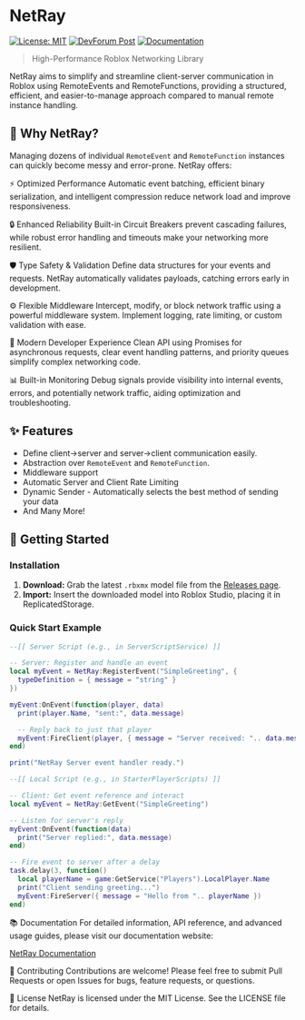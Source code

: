 # NetRay

[![License: MIT](https://img.shields.io/badge/License-MIT-yellow.svg)](https://opensource.org/licenses/MIT) 
[![DevForum Post](https://img.shields.io/badge/DevForum-Post-blue)](https://devforum.roblox.com/t/netray-high-performance-roblox-networking-library/3592849)
[![Documentation](https://img.shields.io/badge/Documentation-purple)](https://astawastaken.github.io/NetRay/)


> High-Performance Roblox Networking Library

NetRay aims to simplify and streamline client-server communication in Roblox using RemoteEvents and RemoteFunctions, providing a structured, efficient, and easier-to-manage approach compared to manual remote instance handling.

## 🤔 Why NetRay?

Managing dozens of individual `RemoteEvent` and `RemoteFunction` instances can quickly become messy and error-prone. NetRay offers:

⚡
Optimized Performance
Automatic event batching, efficient binary serialization, and intelligent compression reduce network load and improve responsiveness.

🔒
Enhanced Reliability
Built-in Circuit Breakers prevent cascading failures, while robust error handling and timeouts make your networking more resilient.

🛡️
Type Safety & Validation
Define data structures for your events and requests. NetRay automatically validates payloads, catching errors early in development.

⚙️
Flexible Middleware
Intercept, modify, or block network traffic using a powerful middleware system. Implement logging, rate limiting, or custom validation with ease.

🚀
Modern Developer Experience
Clean API using Promises for asynchronous requests, clear event handling patterns, and priority queues simplify complex networking code.

📊
Built-in Monitoring
Debug signals provide visibility into internal events, errors, and potentially network traffic, aiding optimization and troubleshooting.

## ✨ Features

*   Define client->server and server->client communication easily.
*   Abstraction over `RemoteEvent` and `RemoteFunction`.
*   Middleware support
*   Automatic Server and Client Rate Limiting
*   Dynamic Sender - Automatically selects the best method of sending your data
*   And Many More!


## 🚀 Getting Started

### Installation

1.  **Download:** Grab the latest `.rbxmx` model file from the [Releases page](https://github.com/AstaWasTaken/NetRay/releases).
2.  **Import:** Insert the downloaded model into Roblox Studio, placing it in ReplicatedStorage.

### Quick Start Example

```lua
--[[ Server Script (e.g., in ServerScriptService) ]]

-- Server: Register and handle an event
local myEvent = NetRay:RegisterEvent("SimpleGreeting", {
  typeDefinition = { message = "string" }
})

myEvent:OnEvent(function(player, data)
  print(player.Name, "sent:", data.message)

  -- Reply back to just that player
  myEvent:FireClient(player, { message = "Server received: ".. data.message })
end)

print("NetRay Server event handler ready.")
```

```lua
--[[ Local Script (e.g., in StarterPlayerScripts) ]]

-- Client: Get event reference and interact
local myEvent = NetRay:GetEvent("SimpleGreeting")

-- Listen for server's reply
myEvent:OnEvent(function(data)
  print("Server replied:", data.message)
end)

-- Fire event to server after a delay
task.delay(3, function()
  local playerName = game:GetService("Players").LocalPlayer.Name
  print("Client sending greeting...")
  myEvent:FireServer({ message = "Hello from ".. playerName })
end)
```

📚 Documentation
For detailed information, API reference, and advanced usage guides, please visit our documentation website:

[NetRay Documentation](https://astawastaken.github.io/NetRay/)

🤝 Contributing
Contributions are welcome! Please feel free to submit Pull Requests or open Issues for bugs, feature requests, or questions.


📜 License
NetRay is licensed under the MIT License. See the LICENSE file for details.

